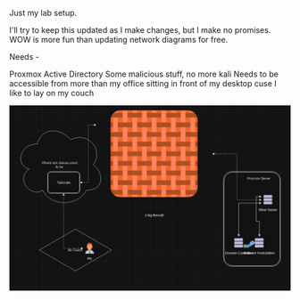 Just my lab setup.

I'll try to keep this updated as I make changes, but I make no promises. WOW is more fun than updating network diagrams for free.

Needs - 

Proxmox
Active Directory
Some malicious stuff, no more kali
Needs to be accessible from more than my office sitting in front of my desktop cuse I like to lay on my couch


![Isnt it beautiful](network.PNG)
